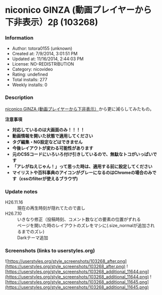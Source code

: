 # niconico GINZA (動画プレイヤーから下非表示）2β (103268)

### Information
- Author: totora0155 (unknown)
- Created at: 7/9/2014, 3:01:51 PM
- Updated at: 11/16/2014, 2:44:03 PM
- License: NO-REDISTRIBUTION
- Category: nicovideo
- Rating: undefined
- Total installs: 277
- Weekly installs: 0


### Description
<a href="https://userstyles.org/styles/93859/niconico-ginza">niconico GINZA (動画プレイヤーから下非表示）</a>から更に減らしてみたもの。

<strong>
注意事項
<ul>
<li>対応しているのは大画面のみ！！！！
<li>動画情報を開いた状態で適用してください
<li>タグ編集・NG設定などはできません
<li>今後レイアウトが変わる可能性があります
<li>元のCSSコードにいろいろ付け引きしているので、無駄なトコがいっぱいです
<li>「アレがねえじゃん！」って思った時は、適用する前に設定してください
<li>マイリストや百科事典のアイコンがグレーになるのはChromeの場合のみです（cssのfilterが使えるブラウザ)
</ul>
</strong>

### Update notes
<dl>
<dt>H26.11.16
<dd>現在の再生時刻が隠れてたので直し
<dt>H26.7.10
<dd>いきなり修正（投稿時刻、コメント数などの要素の位置がずれる
<dd>ページを開いた時のレイアウトのズレをマシに(.size_normalが追加されるまでのズレ)
<dd>Darkテーマ追加
</dl>

### Screenshots (links to userstyles.org)
![https://userstyles.org/style_screenshots/103268_after.png](https://userstyles.org/style_screenshots/103268_after.png)
![https://userstyles.org/style_screenshots/103268_additional_11644.png](https://userstyles.org/style_screenshots/103268_additional_11644.png)
![https://userstyles.org/style_screenshots/103268_additional_11645.png](https://userstyles.org/style_screenshots/103268_additional_11645.png)

